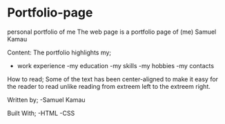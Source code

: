 # Portfolio-page
personal portfolio of me
The web page is a portfolio page of (me) Samuel Kamau 

Content:
The portfolio highlights my;
- work experience
-my education
-my skills
-my hobbies
-my contacts

How to read;
Some of the text has been center-aligned to make it easy for the reader to read unlike reading from extreem left to the extreem right.

Written by;
-Samuel Kamau


Built With;
-HTML 
-CSS

